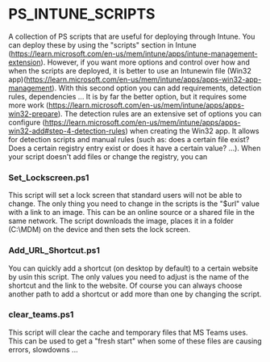 # PS_INTUNE_SCRIPTS
A collection of PS scripts that are useful for deploying through Intune. You can deploy these by using the "scripts" section in Intune (https://learn.microsoft.com/en-us/mem/intune/apps/intune-management-extension). 
However, if you want more options and control over how and when the scripts are deployed, it is better to use an Intunewin file (Win32 app)(https://learn.microsoft.com/en-us/mem/intune/apps/apps-win32-app-management). With this second option you can add requirements, detection rules, dependencies ... It is by far the better option, but it requires some more work (https://learn.microsoft.com/en-us/mem/intune/apps/apps-win32-prepare).
The detection rules are an extensive set of options you can configure (https://learn.microsoft.com/en-us/mem/intune/apps/apps-win32-add#step-4-detection-rules) when creating the Win32 app. It allows for detection scripts and manual rules (such as: does a certain file exist? Does a certain registry entry exist or does it have a certain value? ...). When your script doesn't add files or change the registry, you can

### Set_Lockscreen.ps1

This script will set a lock screen that standard users will not be able to change. The only thing you need to change in the scripts is the "$url" value with a link to an image. This can be an online source or a shared file in the same network. The script downloads the image, places it in a folder (C:\MDM) on the device and then sets the lock screen.


### Add_URL_Shortcut.ps1

You can quickly add a shortcut (on desktop by default) to a certain website by usin this script. The only values you need to adjust is the name of the shortcut and the link to the website. Of course you can always choose another path to add a shortcut or add more than one by changing the script.


### clear_teams.ps1

This script will clear the cache and temporary files that MS Teams uses. This can be used to get a "fresh start" when some of these files are causing errors, slowdowns ... 
